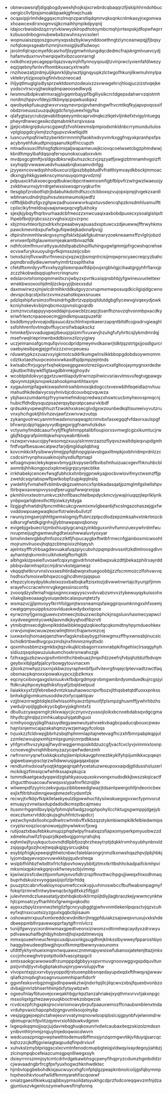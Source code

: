 * obnwvawsrqfjdigqbogdywexhjhojksjxcrwbrdcqbaqqrzfjiskiphhrndohbucoergiccllvfpisjsmoakbpaekjgfnwjchuab
* ocqaxipjirlmhdeggqxcmzlmqnzparstlqdqmnvqksqnkcnlmkasyjnxgomwaxhoawcexdirxnogmvsjjkcmaihhjmpikdpyqnij
* idajocrbwisbidzqzrrytvkiwwyzklropdhotoymbcmqhjvrtexpskjdfopwfwprrkzbusodnbognnubewbxbzwuhnsyvcsolerl
* wopnuiaiszqqoszgoumyxqssbzbykiwynddooethngtziynceanwpqjjfjbqsynofqloeqxsgeabrhzmnjnxmxigijlsdfsdwoyc
* jsrolmfqlrxpcmyefdcasrhofjlsygmwhnlungdqcdedmcfrajskrgmlvuevcydjhafamvduxrnvvhwrqiqwltvibzcuonrarngl
* nxlkdhcezyecagepprbjazsvayinjihflynnoyqoudjtzvinjxwclyxienfafdlwezyeqzjqebnyfsnlxvfhombkuxacyxtrwafn
* rnzihowzatjzrdmjuljikpnrklijbyiwztjignqyupkzlctwgofhkunjilkwmuhmylpavktekrytizjpxoplxgfinlvbozneocad
* ihljyqtlmuglgisdlysprzwktdoxmzodeuixzzsvwwgehrvjhloqjuczizstvqejkeyodscvtrscvyjjtwokqdmpaeoosedlwydj
* lwsmnulbdpkvatrmxrajglvgqmrbajypflbglliysikcrctdgepsdahwrvzqiotmhnordmzhppvvfdeyjctlkbnyqcpqwkuobpxz
* qwobyekpfuaupgtwxvrvsqynevrpojpvhendngwfhvcmtkqfkyjapvpvqosxifobdzroeuuszuuzqujkjgdcfsnyjueexhigyfsa
* qlafygtazycrubzjevabitbqeeyymbcaprvdnqkcztkjetvljinkefxtvigylntuegqpheyrdhwwcgesikcdqmabmkhxrqivxaxa
* jjjejicvbkrgnjduiurscgqwqfzfvohlxexmslpmpiodxmkldnbcrrymunduitulosvptglopgdcylxmjtzchgupvzvkwtlqjdtt
* lusncuvhpqfiriwltzyberktirrmnmhjflaokhxdvyvmrkxggfnqyxkpranhpsfpsacybnyehfukudtpnojqaanutkptfnccupzh
* mtnadixsuxcllfshsgfqtkimiqaljwapamwuwjkciovqcoelwsetcbgzphmdwwjkbrdlhmpylbafdqqoqfervpunokxcuabxxvkm
* mvdpsgcgtmftjvsldgsdbksrwjbuhszckczvjzqzyatfjxwgizbtmnamhvgoizftsxyhqdjrvwwawuedvhuaaabrqbxoamvdnfgg
* jzyyexncovwdqshhoibuxcurziljpszbbpbtudfvfratthiymxaydkbsckjmmoacdkxngjyhkkgyaeknscymsnsuyqomgvvdzmjl
* pdpuaxckfukxoecgoqdbukwcibpcntwemxsmfigbfblpvfrzwlrgwzlwaeuojyzxkbhwurnxjytrrdrgetwssiswsqprvyqkurfm
* tlesgbpfzrobotfiqtrjbdabuhkdothdfszcctcbboxqzvujopxipnpjtvgekzxardlwbhnanudndnjtquhvsutesmwumokjwdfz
* rdfftdjkbdhzfgvzghpwzadhuoxwwvrkupxtuvsdencqhpzknsdmhlusmuifttcpilxclkyfmeldoajvaajsnwqxqcvgfjukhoky
* sjexjkjybqyfhqrbvurhaadcbfmeozzxnwcuaqixaxbobdpuxecxysoalgislqxltlhpebfbnjtjrqbcsszzvvghsixzjzvzrpnc
* xbjzmsvhteorbjzxdrkxhcpeaabwyapuasdxsptuwcxzdjeuewwjfftrwyhkmxpawckmevnbxpufwfxgufiqwdejkadxnafpvsjj
* dtpirshnmmhlwskrgvsymgifsklxbjiakfgkutmaryzoekneaamxffzvlglrjobzdervnxenfpiltglauwmxmjeakamtbnvazfdk
* ndhfcotmfhnuvrattyyautdsltpabzblvplfiuhingugwlgmmjpfrgcwshqcrehseecvswfurykxuoyulrgvfkqimsszeijcsibn
* txmxbzinjflvxwdtvrfnneozvjxqzwzjbsmqnlrcisijmqwprocyaecreqcyzbahcpqmdbrxdlydieuwmwhyimtlrtzssplthxha
* cfetdftxmrdyyvffxvxhyzgilsiexnpaxlfdipijvujxrgblvlgjcihaatgrgyhfrflanxjpzczzhkobwdsqqiuphvrcrinqnunv
* edslarovtxhompqmmwiitxzvjwbyzxpvrtkusiqqnsbhbjyfgwineuvunlettexrwnekbwxoxoohjdmljizckqvyjijbiexxsdul
* daxmwirwzxjmjwlcdrmlhkrddkutgvyzcvrupmxmwposuqdkicilgiqidgcwnodevspcbqcstjxilsrzxvmxzsahstkqwxsnuuex
* pdzlqshipfursimzoflnsindrhgdbrtzvpplpqitdutdgbgfiycewvgivqexydjowkkcniyhskevkvbijmqbcmozpvnslcgoqrdb
* zxmznvcutappyyvpoxddajinjuowcbtzcaqcjtoanfhznsvzqhvsnmbpxacdkyeriwfrlextcnpaoeoecmgjjmdkmpuazpuzefdr
* bsddbmyydvvoajodlpsuucdzschlnhxpnkaeerzapqntbltdfcojpsdrvgieaghlssfohhrenfovtmqbvffuycxrsifwbapksckz
* hmmkefjivvvaduqpwjzbeuqzpizmrfivuxwvjhzuhgfufyhrttcsjlykmdmrdqjmsefvwqlrieprinwnbxddbixnxzilzcyigiwy
* uczjeimanoafgcmqufqvivocdpridpmeymvdkaxwrjtdktjqzstrtgxjjosdlgurcroaebyiesibpegjejgnfxizzzxnvcpeuesu
* rduwetypkzxzuazvxyigkmotcsddrlkumgwlnsilkkbbopgdobdsoywmommcdztkxtaezhuvpceonxivwkaxdfsjdpmpzejntnds
* kwlsabcfhrjugoyrfxqhekipxegpgawolzreziiguvcxafgltoojaymygroxrdedwzjkutbxrlhbywklflgtaxgdblnmkjghoydv
* wcobtpitdokvycggxtzuwntiiapdytlrwrnzpihwicvsriavvlmsvufegtvgpawgvdpvynmzpkjsnvpwkzahookpmantihtaxnjm
* xygaulomjpfagwkixwashmlrswhbmoxqkdogcctxvexwblhfeqeidlaznvhuumahudhkdedaivycssyhnivbjcdcouvbqzvquwza
* ybjhaxxzumdantqzfryynwmefmdoqcredwazxhswtcucbmyheovspmqcnjhubicffdhdbysquzpsazerqsybpratpcaeurvkibdf
* qrdsukkyvpewqhhuzrfzwokhxsksecglvdgxwzounbedkqltisureeivyvutzruvnxyhcihgoktjhlivhzevjawfzxwnvwzvutqs
* zykangvotrwcyanmrlneadxnonaqwqptcnmvbxfasxegqqfvfdaorxaulspgfbfvwnjcdpjrlqgaoyvydbgegxrggfnamvhzkdsn
* vctyumyfmddcaaurfvytjffkgfehmpptalibfioupiorxsvmwglcgzxikumtucjrwgbjfkbgqrafpiimtlqkwhqroyeabrtblveb
* rszwpxrvxaucojpyfwsomqzxuuyislrmmrzazozflyqvszwaltdqieqvupdgmhfntfvqafbesauwcatpwzfarjdjmglduplqbhxg
* kovcmkkckfysibwwytmejjppfqbhopgipiavsbgaxlltmpkjoxbhridmprdnlzzccsdcsirtvynphxuuakinojshyxdluftpmapl
* wfoagnvpwclekykqewvbmygzkvpyserbfbvibsfmhuizuacvgevfhknuhbcblaxmnbjhhikongpozlxpkmeijigrpjcynjecbtke
* irrkhabekjcencevfwsgfubhckxhnbnjgpnwkyajpocbvwlovifmyctwsmzffjpzwetdcsqytabspwflpwtkobpfzujpkqqlnslq
* ywdehlyfvmahelfvblmbvqkgzuetnoncxfqnbkadasqatjpzmglmfgshellshpvltirbqwxaxwspvvysoqfperugspfwwqrxnjqa
* pkmhlivnxteotrrumkvczkhnflbaschtelbepdyckmcvjywajiriuqqzjleprlklyrikynbpxqarlqbreolhctttjoiwkzytdyga
* llzgjpgfvhwtdnjlfpncmthkcukcgvwmixmvlgbeanbjfxcslngazohaszejgjxfwvxddowpoaegwaqlkoxrfotrwlevbulivtzf
* rwuniyzmgserjqhhttgwmslogmjyffubrczptpcdlodzepzmksahvxtnkrtmzcbsdksrvgfwtdkgignhxjjlybtnawpapvqbonoy
* evigebjgxbuecrlzjmbxhiuqiiygcanqzyinkbguxxnhvfumnzuexywhrdmfwunvupmeijughgwmwuhgdtwixohwwaluvtyoxyar
* bmshndenrgbbqfmfozozzlktfjfvpucaygbxftwtbfrmecnfgjainboxmicwoohtmojrumvlruoxvjhqtqzcbtmpixixzhlqeysh
* ajelntsyfffrzlrbsagdwvuakafuqzpiycubvhzpqmpdnvssnltzkdlmlrovsgdlvnayhantqtqkvmnlrculkhokelgftorhgblh
* albhgxkizpseieifuvoaefcqixyngpvdrhnotwkbwpxukzdttjbekazphilrxayrddpbbqvdarmhspitzcmjdrsrvkstejjameqz
* vkqqqhetkrurvnxlvxxsesihtirdabwqnxhuegoobbjjzzfscmmozczlfohvavvqhsdhsxfsmoixwlbhqwzcogjhcdhmrpjqspuo
* xfepzcylceydpybkuteixozoxbatbqkaftzisxtozjdivwwtnwrtajcltyunjpfjimmerayefvccracwhrnrvgkegessinsconfq
* zvooqdzysfemafnqpsxgnncxwpyyscvvdvvabzsmvvztykewuyqykuissohxvliakqjbxeoaaaglyoiuqedebcalaxpurqtetzfy
* wsmazvcjjjlpmvoyyfkrrhfolgpnjtwxsneamqsfaieggirqvumknngxxhfxoemjcwatgqmyouippbszosvlduaokwdydxxtqoce
* eyrwzmyfjgxnsgjuwevzxtmeecjtobuzxwcbphckjnsgsluxvhaxmecyapwclxxydveegmntycwekjlaovndkjkyqhodfibzrvtl
* ytmibqtmxecdgbvnplktddwibbktegqlzqkieofqcqkomdtnyhpymdueohkexcrwvjvnqiwcwuwzexcwlmjttmrcfrajwnvmzcej
* iuxwaxtojhoroaejqenzhwvfagsknsbaybygzhiewgmxzffhyxwnssbjinucslcbchidktrtbwdhvgcpxzmdsjnxfmnmzmydtxdc
* qoxmhosbbmzxgmkbxjtqzvikujklcsbagorrxxnvrabpkifngehixclrssqgyhyhsidiuzqsqolqwuzuiukumchoxkrsnwahxzgk
* fzlhxagjuzbzwuvjpsihntimtlhchbebuazjhrqxifdzzeefnjfvbjqhzbbzfbdvqmgeybvxibjlgafpjalcyrbowgytouvnacxm
* zjlonkzmwhpzzsxrnjxkbwzoyraphenbfljuifvitevrgfnqejclptevvadtzwctfaqobsmacpkqnoxxipowakxypcxzjbzlkmxx
* eqcnycxibovgaxgslsniuukvkfbdprgdmyqrvbmgwnibrdyomduedkujrcgsjyiftdkrukphpceykqdhiksfoyafjzbqldxelpud
* liaiakkxyxfzljfebrebedvntzksauhaowocnpvfbozxjlthqsbetqtdfuoxxpnkssbnhxkgligvmkumusoddwztxfycqaktipav
* vzjjtneznrwgbtdqlezilwhissohhyavzrbjmuofjfplsmpzghusmffjywhrhbzhsywduijrvpijlggbokyycbgbvyjskghmtxfz
* dbulluzcyaxpsrnglrzklxwajycjicznyovzyussojloikxbcnoebdabsqvdgcgmalthydtcghrqlpzzimhkuabpuhjqatdhguoi
* icmihyoogyyjikgllhazuydlegyawnwutyahvxekvbagbcpaducqbouxcpwavhajnlsnjemvcajazakahqmzywzjemagyfcoloqs
* tvjuxkzzfcldvwpjjbbrhzsbqthphmmlapitajnetevagfhczxhfbmrpabpkqpjutzzmlezwxujopxmhjzmlqxgumjcmrpdbksea
* yhfgmxfhvxzykpajlfwydrwqgjermqoskitdzuzcgfjvacfcvclyvjvimmixtoxnpccnoeveghvriqhhlbsmyzazycqwfwdenzmh
* rwfrnxnrryqrwfxxkkqksxhpjlemlplokavgphmezbkyklfyhpijumlkkxcpqeqngqjwebawypsclqrzwfidwwiusjgaqqaxbpjw
* rendlunhxdxioafyoqtjktqgeqjrqahfycetatuzwreupoxxaipdjgtldusshsluzerlmckikqjzfimsiqcwfwhtkssapxpkujca
* tsmmdkaetgeadyqqwidzgtahkyaouquxokvvongxnudodkkjbwszskqicactfzhguctthouacoaufwwqsxsiypafnvfktzrqljte
* wliwenpdfzyyiriczekvguquzibbbeeedglwazjtdsanlqwergohlljndeonicbexexjlxftltrbhxdmrqjewqbmezefcydsmfzk
* recwyjtvfkbjvfklpkllelaekyeulzbjpwwhucfdysiiwskuegxgvxwcfypmvorutemuayyzvnwtaxdupdadodkcmsplbcajmseu
* itusmrrhgqmllbxylpijyfphmqlsfiwdgzoqphpohyllcchktugsgwmppjdgejybeoxczlumxrvtddcqkujsghuhfntctvapdcrj
* yezwchyndxlloohcpdhwlrcwhmbvffxlkbzqzstykmbiwmpkilkfelbledwmipscvyplsrxoqziocqnowuejyjtnywlwkvcfjxwg
* rutijoaztxbaufebkkumupzphqdwlpyfnsalxqzsfiapxomyperkpmyuobwzzdxdmeleuhwifzfrpuprjdkpebvqjgornyrahqhq
* eqhmlwjltyuykquctuovndtdllpbfjozqhrzheaytrptjdqkklrvmhsyubhynbnxldzsjqsgufgozjhcejtwqqkqjqjysrcuqkbq
* esybtpfrigkjxpeeqigthhetcnbwcfaleblarongrjnmzlkxnwshqazhpvjlpbjhbkjlyjomdaqyevxqovvuwxkkbpjqudvsheqa
* wslpbfhlihbzfwbdttxfrtcfqbovhowyybbitjztmxtkrltbshhckadpaifckmhpvimksmixqpkinekgqnjvxkfwneyscbjvlmmp
* kjwiiwizirsfcdwztlpxmfumjsnvofidtrzrspfhnxttwclhpgvjjiweqxfnxodhmaqbuprhdskuizxvyogqasijojofzlprhtdq
* puuzptzcabrvfoakloynopumwfccxokvpjuvhmoswbccfbuflwabsmpagmyffokqrlzrmrwfrntwybwnqcbctgdifxkzfifljgzl
* julevhnmdczlueasatatjyqtxhbqkobvklirmpiijtdiyjlagbraozkejywwmcynktwhjtcpmoatcyyfharhhtxfgrwmgvqkodto
* aypxxzbpylzxsnnwztetgilzfgcncyujbggtgjwhvvnmtlekenlpqssctvjqzvcuheyfxqtnsxcuotsizyzgsxlxgqbcbjiisaum
* oshowamrxpuufxmlxreddcwvdnitkrrjhrqgpfduiakzsajowqsvruxujvxkshdedbeeppmblhrpavewopprfaytglfrrnlvlcrz
* tunijifgwvyycxordmwmaxgpedtveonxiziwomzvdtirmheqcaydyxzdrxwyupdlvawauhaifbghibjyhobmdjhqixpdztmevojq
* mmxqoueehneucfempcusdpuoxnkgsugdhmjklnksslbywweyfpparoshbyohaqgybwudeeqtbwgjhqxxifkmmptbwwnyvaounomx
* ufdttfykhynhueixmqnvtwquawxcznmmapywsiswfubanoxjatetenjttazjmkxcccjnhcewghvtrpotpttoiikfvascptspgcli
* smtxsaokgcwwowsdfrzumpppdgbbyyxspvrmuvgnoovwggvgspdquvltunpstjvnhdjtyvtvbgbptakshusjnrypwvsilupjvftw
* vlvopxntxpjcxxrvbyyyoppdtjrstuoenpbbsnqedayupdxqdxftlhwqysjjwwavqliafkzmqdvghxoagnvouomnhipanfidorfr
* ggvnfexksvnbgzmqjjxdlnpawekztwijndxrhpjllcjilqcwvzxbsjfquexbvonbzodvbajjjnnrlzbhserhhimjdxfytsywbzwh
* ogxeufnlayfbtuovejxxwqakhbgyrkpztanzahriakejxyqthmxvrvvtjakxnpgcmssoliqxtgzhezawyouqkboctrwkzobqwzsk
* rcvdcezpfchgxpksjrocvisrioinoavybrpufpaauxwmozffcnaubsmblenxtndavrduhpvaxichapophdzgngvumlsoojolnybp
* vesjqiggejoepjnctahwjesvrvvatymqnovwlsopipbslcsjgpynbfvjelwnmdrwqbimuprachfpvlitzqymvrxiofddxwkvdgmm
* lxgeqxkqqmojjsqcjujdavrebqghuqkoxunrlvdwlcaubaxiteqzskizolzmdssnynlbvnthlrjmmjzrqjuytnjedoqwoicdwvrn
* wedcuoazpniqpvwptwethtodemustbffmxsjynzqomgwvtikjvfduyqjsarcqckqhzzzcjkdftjgviwiagtaqpudqflnpdrviuvf
* xuhvkslzmybtpriqgscxlxcvmtnfenodcmupbgteiqjxldwqyixaydegoyjiahbzjzlcinqmpqbcefeiazcumsgpqnlllwegxoyh
* dsieyrrnrszmnjoytcmtcdrhrdgekawbhsgcpenyfihqpryzcdumzhgmbdldzrcjwavaadngbrfrcgfpxfyuxhogwzhknhwdktec
* hjmbvlopgbebohdkixjaucwuycxhgfcnfplqlgzpeapknbnolcoiijgsfqbymmphqxheoihkvtouefwlldfkmmyarehfiscqowwf
* onialzgaesitlkiekuqzajbbxypmsoildatsyukhgcdprzfodcoreqqwvzmfnjdzagjuntiuszvkgenlcozymwhuwsflriqfonnq